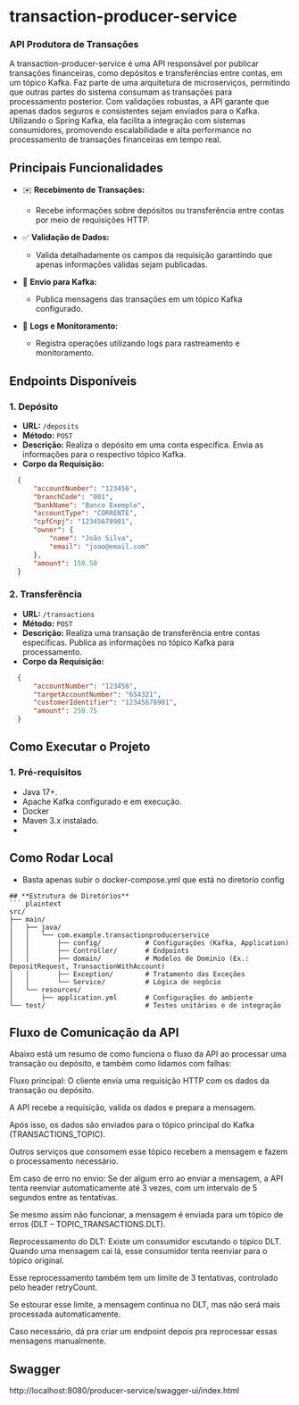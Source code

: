 # **transaction-producer-service**
### **API Produtora de Transações**
A transaction-producer-service é uma API responsável por publicar transações financeiras, como depósitos e transferências entre contas, em um tópico Kafka. Faz parte de uma arquitetura de microserviços, permitindo que outras partes do sistema consumam as transações para processamento posterior.
Com validações robustas, a API garante que apenas dados seguros e consistentes sejam enviados para o Kafka. Utilizando o Spring Kafka, ela facilita a integração com sistemas consumidores, promovendo escalabilidade e alta performance no processamento de transações financeiras em tempo real.
## **Principais Funcionalidades**
- ✉️ **Recebimento de Transações:**
    - Recebe informações sobre depósitos ou transferência entre contas por meio de requisições HTTP.

- ✅ **Validação de Dados:**
    - Valida detalhadamente os campos da requisição garantindo que apenas informações válidas sejam publicadas.

- 📡 **Envio para Kafka:**
    - Publica mensagens das transações em um tópico Kafka configurado.

- 📜 **Logs e Monitoramento:**
    - Registra operações utilizando logs para rastreamento e monitoramento.

## **Endpoints Disponíveis**
### 1. **Depósito**
- **URL:** `/deposits`
- **Método:** `POST`
- **Descrição:** Realiza o depósito em uma conta específica. Envia as informações para o respectivo tópico Kafka.
- **Corpo da Requisição:**
``` json
  {
      "accountNumber": "123456",
      "branchCode": "001",
      "bankName": "Banco Exemplo",
      "accountType": "CORRENTE",
      "cpfCnpj": "12345678901",
      "owner": {
          "name": "João Silva",
          "email": "joao@email.com"
      },
      "amount": 150.50
  }
```
### 2. **Transferência**
- **URL:** `/transactions`
- **Método:** `POST`
- **Descrição:** Realiza uma transação de transferência entre contas específicas. Publica as informações no tópico Kafka para processamento.
- **Corpo da Requisição:**
``` json
  {
      "accountNumber": "123456",
      "targetAccountNumber": "654321",
      "customerIdentifier": "12345678901",
      "amount": 250.75
  }
```
## **Como Executar o Projeto**
### 1. **Pré-requisitos**
- Java 17+.
- Apache Kafka configurado e em execução.
- Docker
- Maven 3.x instalado.
- 
## **Como Rodar Local**
- Basta apenas subir o docker-compose.yml que está no diretorio config

```
## **Estrutura de Diretórios**
``` plaintext
src/
├── main/
│   ├── java/
│   │   └── com.example.transactionproducerservice
│   │       ├── config/           # Configurações (Kafka, Application)
│   │       ├── Controller/       # Endpoints
│   │       ├── domain/           # Modelos de Dominio (Ex.: DepositRequest, TransactionWithAccount)
│   │       ├── Exception/        # Tratamento das Exceções
│   │       └── Service/          # Lógica de negócio
│   └── resources/
│       ├── application.yml       # Configurações do ambiente
└── test/                         # Testes unitários e de integração
```
## **Fluxo de Comunicação da API**
Abaixo está um resumo de como funciona o fluxo da API ao processar uma transação ou depósito, e também como lidamos com falhas:

Fluxo principal:
O cliente envia uma requisição HTTP com os dados da transação ou depósito.

A API recebe a requisição, valida os dados e prepara a mensagem.

Após isso, os dados são enviados para o tópico principal do Kafka (TRANSACTIONS_TOPIC).

Outros serviços que consomem esse tópico recebem a mensagem e fazem o processamento necessário.

Em caso de erro no envio:
Se der algum erro ao enviar a mensagem, a API tenta reenviar automaticamente até 3 vezes, com um intervalo de 5 segundos entre as tentativas.

Se mesmo assim não funcionar, a mensagem é enviada para um tópico de erros (DLT – TOPIC_TRANSACTIONS.DLT).

Reprocessamento do DLT:
Existe um consumidor escutando o tópico DLT. Quando uma mensagem cai lá, esse consumidor tenta reenviar para o tópico original.

Esse reprocessamento também tem um limite de 3 tentativas, controlado pelo header retryCount.

Se estourar esse limite, a mensagem continua no DLT, mas não será mais processada automaticamente.

Caso necessário, dá pra criar um endpoint depois pra reprocessar essas mensagens manualmente.




## **Swagger**
 http://localhost:8080/producer-service/swagger-ui/index.html


